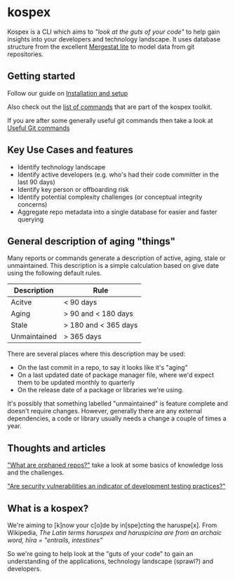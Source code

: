 # kospex

Kospex is a CLI which aims to _"look at the guts of your code"_ to help gain insights into your developers and technology landscape.
It uses database structure from the excellent [Mergestat lite](https://github.com/mergestat/mergestat-lite) to model data from git repositories.

## Getting started

Follow our guide on [Installation and setup](getting-started)

Also check out the [list of commands](commands) that are part of the kospex toolkit.

If you are after some generally useful git commands then take a look at [Useful Git commands](useful-git-commands)

## Key Use Cases and features

 - Identify technology landscape
 - Identify active developers (e.g. who's had their code committer in the last 90 days)
 - Identify key person or offboarding risk
 - Identify potential complexity challenges (or conceptual integrity concerns)
 - Aggregate repo metadata into a single database for easier and faster querying

## General description of aging "things"

Many reports or commands generate a description of active, aging, stale or unmaintained. This description is a simple calculation based on give date using the following default rules.

| Description   | Rule |
| -----------   | ---- |
| Acitve        | < 90 days |
| Aging         | > 90 and < 180 days |
| Stale         | > 180 and < 365 days |
| Unmaintained  | >  365 days |

There are several places where this description may be used:
 - On the last commit in a repo, to say it looks like it's "aging"
 - On a last updated date of package manager file, where we'd expect them to be updated monthly to quarterly
 - On the release date of a package or libraries we're using.

It's possibly that something labelled "unmaintained" is feature complete and doesn't require changes. However, generally there are any external dependencies, a code or library usually needs a change a couple of times a year.

## Thoughts and articles

["What are orphaned repos?"](articles/orphaned-repos) take a look at some basics of knowledge loss and the challenges.

["Are security vulnerabilities an indicator of development testing practices?"](articles/vulnerabilities-testing-indicator)

## What is a kospex?

We're aiming to [k]now your c[o]de by in[spe]cting the haruspe[x].
From Wikipedia, _The Latin terms haruspex and haruspicina are from an archaic word, hīra = "entrails, intestines"_

So we're going to help look at the "guts of your code" to gain an understanding of the applications, technology landscape (sprawl?) and developers.
